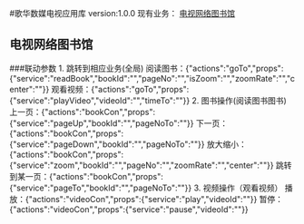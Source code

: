 #歌华数媒电视应用库
    version:1.0.0
    现有业务：
		[电视网络图书馆](#TVLibrary)

<h2 id="TVLibrary">电视网络图书馆</h2>

###联动参数
    1. 跳转到相应业务(全局)
        阅读图书：{"actions":"goTo","props":{"service":"readBook","bookId":"","pageNo":"","isZoom":"","zoomRate":"","center":""}}
        观看视频：{"actions":"goTo","props":{"service":"playVideo","videoId":"","timeTo":""}}
    2. 图书操作(阅读图书图书)
        上一页：{"actions":"bookCon","props":{"service":"pageUp","bookId":"","pageNoTo":""}}
        下一页：{"actions":"bookCon","props":{"service":"pageDown","bookId":"","pageNoTo":""}}
        放大缩小：{"actions":"bookCon","props":{"service":"zoom","bookId":"","pageNo":"","zoomRate":"","center":""}}
        跳转到某一页：{"actions":"bookCon","props":{"service":"pageTo","bookId":"","pageNoTo":""}}
    3. 视频操作（观看视频）
        播放：{"actions":"videoCon","props":{"service":"play","videoId":""}}
        暂停：{"actions":"videoCon","props":{"service":"pause","videoId":""}}
